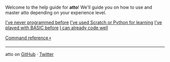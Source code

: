 Welcome to the help guide for **atto**! We'll guide you on how to use and master atto depending on your experience level.

<a href="/beginner.md" class="card darkGreen">I've never programmed before</a>
<a href="/fromedu.md" class="card purple">I've used Scratch or Python for learning</a>
<a href="/frombasic.md" class="card darkBlue">I've played with BASIC before</a>
<a href="/advanced.md" class="card magenta">I can already code well</a>

[Command reference 🢒](/reference/index.md)

---

atto on <a href="https://github.com/James-Livesey/atto" title="James-Livesey/atto" target="_blank">GitHub</a> · <a href="https://twitter.com/codeurdreams" title="@codeurdreams" target="_blank">Twitter</a>